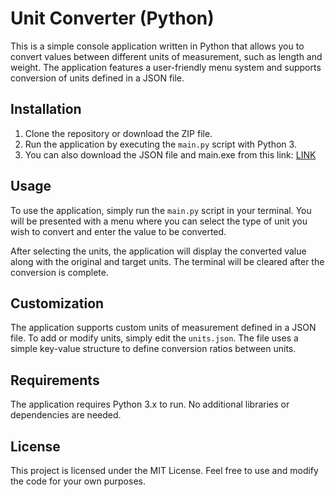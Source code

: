 # Unit Converter (Python)

This is a simple console application written in Python that allows you to convert values between different units of measurement, such as length and weight. The application features a user-friendly menu system and supports conversion of units defined in a JSON file.

## Installation

1. Clone the repository or download the ZIP file.
2. Run the application by executing the `main.py` script with Python 3.
3. You can also download the JSON file and main.exe from this link: [LINK](https://github.com/DLQuake/Unit-converter-python/releases/tag/Published)
## Usage

To use the application, simply run the `main.py` script in your terminal. You will be presented with a menu where you can select the type of unit you wish to convert and enter the value to be converted.

After selecting the units, the application will display the converted value along with the original and target units. The terminal will be cleared after the conversion is complete.

## Customization

The application supports custom units of measurement defined in a JSON file. To add or modify units, simply edit the `units.json`. The file uses a simple key-value structure to define conversion ratios between units.

## Requirements

The application requires Python 3.x to run. No additional libraries or dependencies are needed.

## License

This project is licensed under the MIT License. Feel free to use and modify the code for your own purposes.
